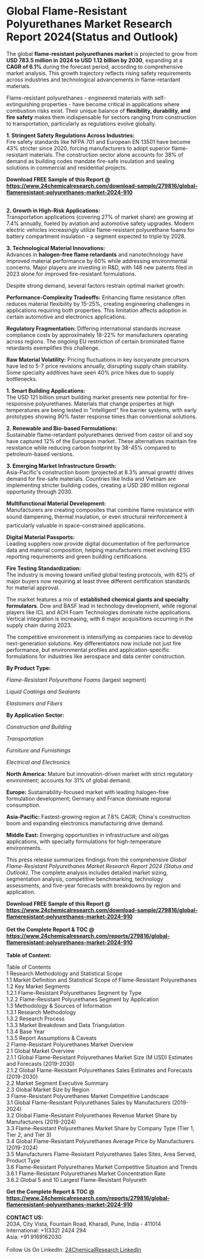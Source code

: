 <h1>Global Flame-Resistant Polyurethanes Market Research Report 2024(Status and Outlook)</h1><p>The global <strong>flame-resistant polyurethanes market</strong> is projected to grow from <strong>USD 783.5 million in 2024 to USD 1.12 billion by 2030</strong>, expanding at a <strong>CAGR of 6.1%</strong> during the forecast period, according to comprehensive market analysis. This growth trajectory reflects rising safety requirements across industries and technological advancements in flame-retardant materials.</p><p>Flame-resistant polyurethanes - engineered materials with self-extinguishing properties - have become critical in applications where combustion risks exist. Their unique balance of <strong>flexibility, durability, and fire safety</strong> makes them indispensable for sectors ranging from construction to transportation, particularly as regulations evolve globally.</p><p><strong>1. Stringent Safety Regulations Across Industries:</strong><br>
Fire safety standards like NFPA 701 and European EN 13501 have become 43% stricter since 2020, forcing manufacturers to adopt superior flame-resistant materials. The construction sector alone accounts for 38% of demand as building codes mandate fire-safe insulation and sealing solutions in commercial and residential projects.</p><div><b>Download FREE Sample of this Report @ 
            <a href="https://www.24chemicalresearch.com/download-sample/279816/global-flameresistant-polyurethanes-market-2024-910">
            https://www.24chemicalresearch.com/download-sample/279816/global-flameresistant-polyurethanes-market-2024-910</a></b></div><br><p><strong>2. Growth in High-Risk Applications:</strong><br>
Transportation applications (covering 27% of market share) are growing at 7.4% annually, fueled by aviation and automotive safety upgrades. Modern electric vehicles increasingly utilize flame-resistant polyurethane foams for battery compartment insulation - a segment expected to triple by 2028.</p><p><strong>3. Technological Material Innovations:</strong><br>
Advances in <strong>halogen-free flame retardants</strong> and nanotechnology have improved material performance by 60% while addressing environmental concerns. Major players are investing in R&amp;D, with 148 new patents filed in 2023 alone for improved fire-resistant formulations.</p><p>Despite strong demand, several factors restrain optimal market growth:</p><p><strong>Performance-Complexity Tradeoffs:</strong> Enhancing flame resistance often reduces material flexibility by 15-25%, creating engineering challenges in applications requiring both properties. This limitation affects adoption in certain automotive and electronics applications.</p><p><strong>Regulatory Fragmentation:</strong> Differing international standards increase compliance costs by approximately 18-22% for manufacturers operating across regions. The ongoing EU restriction of certain brominated flame retardants exemplifies this challenge.</p><p><strong>Raw Material Volatility:</strong> Pricing fluctuations in key isocyanate precursors have led to 5-7 price revisions annually, disrupting supply chain stability. Some specialty additives have seen 40% price hikes due to supply bottlenecks.</p><p><strong>1. Smart Building Applications:</strong><br>
The USD 121 billion smart building market presents new potential for fire-responsive polyurethanes. Materials that change properties at high temperatures are being tested in "intelligent" fire barrier systems, with early prototypes showing 90% faster response times than conventional solutions.</p><p><strong>2. Renewable and Bio-based Formulations:</strong><br>
Sustainable flame-retardant polyurethanes derived from castor oil and soy have captured 12% of the European market. These alternatives maintain fire resistance while reducing carbon footprint by 38-45% compared to petroleum-based versions.</p><p><strong>3. Emerging Market Infrastructure Growth:</strong><br>
Asia-Pacific's construction boom (projected at 8.3% annual growth) drives demand for fire-safe materials. Countries like India and Vietnam are implementing stricter building codes, creating a USD 280 million regional opportunity through 2030.</p><p><strong>Multifunctional Material Development:</strong><br>
    Manufacturers are creating composites that combine flame resistance with sound dampening, thermal insulation, or even structural reinforcement â particularly valuable in space-constrained applications.</p><p><strong>Digital Material Passports:</strong><br>
    Leading suppliers now provide digital documentation of fire performance data and material composition, helping manufacturers meet evolving ESG reporting requirements and green building certifications.</p><p><strong>Fire Testing Standardization:</strong><br>
    The industry is moving toward unified global testing protocols, with 62% of major buyers now requiring at least three different certification standards for material approval.</p><p>The market features a mix of <strong>established chemical giants and specialty formulators</strong>. Dow and BASF lead in technology development, while regional players like ICL and ACH Foam Technologies dominate niche applications. Vertical integration is increasing, with 6 major acquisitions occurring in the supply chain during 2023.</p><p>The competitive environment is intensifying as companies race to develop next-generation solutions. Key differentiators now include not just fire performance, but environmental profiles and application-specific formulations for industries like aerospace and data center construction.</p><p><strong>By Product Type:</strong></p><p><em>Flame-Resistant Polyurethane Foams</em> (largest segment)</p><p><em>Liquid Coatings and Sealants</em></p><p><em>Elastomers and Fibers</em></p><p><strong>By Application Sector:</strong></p><p><em>Construction and Building</em></p><p><em>Transportation</em></p><p><em>Furniture and Furnishings</em></p><p><em>Electrical and Electronics</em></p><p><strong>North America:</strong> Mature but innovation-driven market with strict regulatory environment; accounts for 31% of global demand.</p><p><strong>Europe:</strong> Sustainability-focused market with leading halogen-free formulation development; Germany and France dominate regional consumption.</p><p><strong>Asia-Pacific:</strong> Fastest-growing region at 7.8% CAGR; China's construction boom and expanding electronics manufacturing drive demand.</p><p><strong>Middle East:</strong> Emerging opportunities in infrastructure and oil/gas applications, with specialty formulations for high-temperature environments.</p><p>This press release summarizes findings from the comprehensive <em>Global Flame-Resistant Polyurethanes Market Research Report 2024 (Status and Outlook)</em>. The complete analysis includes detailed market sizing, segmentation analysis, competitive benchmarking, technology assessments, and five-year forecasts with breakdowns by region and application.</p><div><b>Download FREE Sample of this Report @ 
            <a href="https://www.24chemicalresearch.com/download-sample/279816/global-flameresistant-polyurethanes-market-2024-910">
            https://www.24chemicalresearch.com/download-sample/279816/global-flameresistant-polyurethanes-market-2024-910</a></b></div><br><div><b>Get the Complete Report & TOC @ 
            <a href="https://www.24chemicalresearch.com/reports/279816/global-flameresistant-polyurethanes-market-2024-910">
            https://www.24chemicalresearch.com/reports/279816/global-flameresistant-polyurethanes-market-2024-910</a></b></div><br>
            <b>Table of Content:</b><p>Table of Contents<br />
 1 Research Methodology and Statistical Scope<br />
 1.1 Market Definition and Statistical Scope of Flame-Resistant Polyurethanes<br />
 1.2 Key Market Segments<br />
 1.2.1 Flame-Resistant Polyurethanes Segment by Type<br />
 1.2.2 Flame-Resistant Polyurethanes Segment by Application<br />
 1.3 Methodology & Sources of Information<br />
 1.3.1 Research Methodology<br />
 1.3.2 Research Process<br />
 1.3.3 Market Breakdown and Data Triangulation<br />
 1.3.4 Base Year<br />
 1.3.5 Report Assumptions & Caveats<br />
 2 Flame-Resistant Polyurethanes Market Overview<br />
 2.1 Global Market Overview<br />
 2.1.1 Global Flame-Resistant Polyurethanes Market Size (M USD) Estimates and Forecasts (2019-2030)<br />
 2.1.2 Global Flame-Resistant Polyurethanes Sales Estimates and Forecasts (2019-2030)<br />
 2.2 Market Segment Executive Summary<br />
 2.3 Global Market Size by Region<br />
 3 Flame-Resistant Polyurethanes Market Competitive Landscape<br />
 3.1 Global Flame-Resistant Polyurethanes Sales by Manufacturers (2019-2024)<br />
 3.2 Global Flame-Resistant Polyurethanes Revenue Market Share by Manufacturers (2019-2024)<br />
 3.3 Flame-Resistant Polyurethanes Market Share by Company Type (Tier 1, Tier 2, and Tier 3)<br />
 3.4 Global Flame-Resistant Polyurethanes Average Price by Manufacturers (2019-2024)<br />
 3.5 Manufacturers Flame-Resistant Polyurethanes Sales Sites, Area Served, Product Type<br />
 3.6 Flame-Resistant Polyurethanes Market Competitive Situation and Trends<br />
 3.6.1 Flame-Resistant Polyurethanes Market Concentration Rate<br />
 3.6.2 Global 5 and 10 Largest Flame-Resistant Polyureth</p><div><b>Get the Complete Report & TOC @ 
            <a href="https://www.24chemicalresearch.com/reports/279816/global-flameresistant-polyurethanes-market-2024-910">
            https://www.24chemicalresearch.com/reports/279816/global-flameresistant-polyurethanes-market-2024-910</a></b></div><br><b>CONTACT US:</b><br>
            203A, City Vista, Fountain Road, Kharadi, Pune, India - 411014<br>
            International: +1(332) 2424 294<br>
            Asia: +91 9169162030 <br><br>
            Follow Us On LinkedIn: <a href="https://www.linkedin.com/company/24chemicalresearch/">24ChemicalResearch LinkedIn</a>